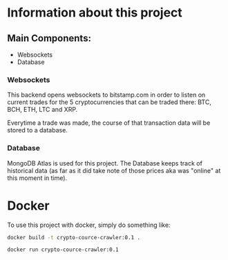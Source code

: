 # Information about this project

## Main Components:

-   Websockets
-   Database

### Websockets

This backend opens websockets to bitstamp.com in order to listen on current trades for the 5 cryptocurrencies that can be traded there:
BTC, BCH, ETH, LTC and XRP.

Everytime a trade was made, the course of that transaction data will be stored to a database.

### Database

MongoDB Atlas is used for this project.
The Database keeps track of historical data (as far as it did take note of those prices aka was "online" at this moment in time).

# Docker

To use this project with docker, simply do something like:

```bash
docker build -t crypto-cource-crawler:0.1 .
```

```bash
docker run crypto-cource-crawler:0.1
```
